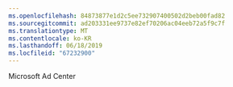 ```yaml
---
ms.openlocfilehash: 84873877e1d2c5ee732907400502d2beb00fad82
ms.sourcegitcommit: ad203331ee9737e82ef70206ac04eeb72a5f9c7f
ms.translationtype: MT
ms.contentlocale: ko-KR
ms.lasthandoff: 06/18/2019
ms.locfileid: "67232900"
---
```

Microsoft Ad Center